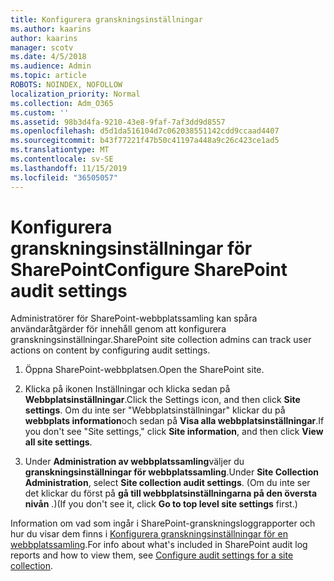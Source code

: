```yaml
---
title: Konfigurera granskningsinställningar
ms.author: kaarins
author: kaarins
manager: scotv
ms.date: 4/5/2018
ms.audience: Admin
ms.topic: article
ROBOTS: NOINDEX, NOFOLLOW
localization_priority: Normal
ms.collection: Adm_O365
ms.custom: ''
ms.assetid: 98b3d4fa-9210-43e8-9faf-7af3dd9d8557
ms.openlocfilehash: d5d1da516104d7c062038551142cdd9ccaad4407
ms.sourcegitcommit: b43f77221f47b50c41197a448a9c26c423ce1ad5
ms.translationtype: MT
ms.contentlocale: sv-SE
ms.lasthandoff: 11/15/2019
ms.locfileid: "36505057"
---
```

# <a name="configure-sharepoint-audit-settings"></a><span data-ttu-id="44353-102">Konfigurera granskningsinställningar för SharePoint</span><span class="sxs-lookup"><span data-stu-id="44353-102">Configure SharePoint audit settings</span></span>

<span data-ttu-id="44353-103">Administratörer för SharePoint-webbplatssamling kan spåra användaråtgärder för innehåll genom att konfigurera granskningsinställningar.</span><span class="sxs-lookup"><span data-stu-id="44353-103">SharePoint site collection admins can track user actions on content by configuring audit settings.</span></span>
  
1. <span data-ttu-id="44353-104">Öppna SharePoint-webbplatsen.</span><span class="sxs-lookup"><span data-stu-id="44353-104">Open the SharePoint site.</span></span>
    
2. <span data-ttu-id="44353-105">Klicka på ikonen Inställningar och klicka sedan på **Webbplatsinställningar**.</span><span class="sxs-lookup"><span data-stu-id="44353-105">Click the Settings icon, and then click **Site settings**.</span></span> <span data-ttu-id="44353-106">Om du inte ser "Webbplatsinställningar" klickar du på **webbplats information**och sedan på **Visa alla webbplatsinställningar**.</span><span class="sxs-lookup"><span data-stu-id="44353-106">If you don't see "Site settings," click **Site information**, and then click **View all site settings**.</span></span>
    
3. <span data-ttu-id="44353-107">Under **Administration av webbplatssamling**väljer du **granskningsinställningar för webbplatssamling**.</span><span class="sxs-lookup"><span data-stu-id="44353-107">Under **Site Collection Administration**, select **Site collection audit settings**.</span></span> <span data-ttu-id="44353-108">(Om du inte ser det klickar du först på **gå till webbplatsinställningarna på den översta nivån** .)</span><span class="sxs-lookup"><span data-stu-id="44353-108">(If you don't see it, click **Go to top level site settings** first.)</span></span> 
    
<span data-ttu-id="44353-109">Information om vad som ingår i SharePoint-granskningsloggrapporter och hur du visar dem finns i [Konfigurera granskningsinställningar för en webbplatssamling](https://go.microsoft.com/fwlink/?linkid=404050).</span><span class="sxs-lookup"><span data-stu-id="44353-109">For info about what's included in SharePoint audit log reports and how to view them, see [Configure audit settings for a site collection](https://go.microsoft.com/fwlink/?linkid=404050).</span></span>
  

